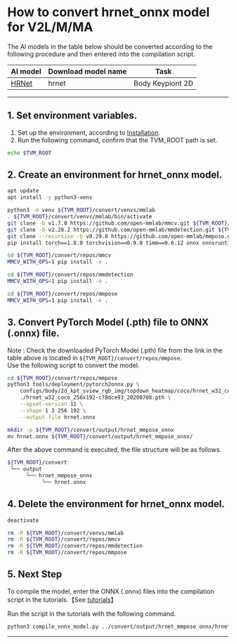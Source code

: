 # How to convert hrnet_onnx model for V2L/M/MA
<!-- Below is a list of AI models supported by this manual. -->
The AI models in the table below should be converted according to the following procedure and then entered into the compilation script.

| AI model                                                                                                                                     | Download model name             | Task              |
|----------------------------------------------------------------------------------------------------------------------------------------------|---------------|-------------------|
| [HRNet](https://download.openmmlab.com/mmpose/top_down/hrnet/hrnet_w32_coco_256x192-c78dce93_20200708.pth)                                                           |hrnet                          | Body Keypiont 2D     |
---

## 1. Set environment variables.

1. Set up the environment, according to [Installation](../../../setup/README.md).  
2. Run the following command, confirm that the TVM_ROOT path is set.

```sh
echo $TVM_ROOT
```

## 2. Create an environment for hrnet_onnx model.

```sh
apt update
apt install -y python3-venv 

python3 -m venv ${TVM_ROOT}/convert/venvs/mmlab 
. ${TVM_ROOT}/convert/venvs/mmlab/bin/activate
git clone -b v1.7.0 https://github.com/open-mmlab/mmcv.git ${TVM_ROOT}/convert/repos/mmcv
git clone -b v2.28.2 https://github.com/open-mmlab/mmdetection.git ${TVM_ROOT}/convert/repos/mmdetection
git clone --recursive -b v0.29.0 https://github.com/open-mmlab/mmpose.git ${TVM_ROOT}/convert/repos/mmpose
pip install torch==1.8.0 torchvision==0.9.0 timm==0.6.12 onnx onnxruntime

cd ${TVM_ROOT}/convert/repos/mmcv
MMCV_WITH_OPS=1 pip install -e .

cd ${TVM_ROOT}/convert/repos/mmdetection
MMCV_WITH_OPS=1 pip install -e .

cd ${TVM_ROOT}/convert/repos/mmpose
MMCV_WITH_OPS=1 pip install -e .
```

## 3. Convert PyTorch Model (.pth) file to ONNX (.onnx) file.

Note : Check the downloaded PyTorch Model (.pth) file from the link in the table above is located in `${TVM_ROOT}/convert/repos/mmpose`.\
Use the following script to convert the model.

```sh
cd ${TVM_ROOT}/convert/repos/mmpose
python3 tools/deployment/pytorch2onnx.py \
    configs/body/2d_kpt_sview_rgb_img/topdown_heatmap/coco/hrnet_w32_coco_256x192.py \
    ./hrnet_w32_coco_256x192-c78dce93_20200708.pth \
    --opset-version 11 \
    --shape 1 3 256 192 \
    --output-file hrnet.onnx

mkdir -p ${TVM_ROOT}/convert/output/hrnet_mmpose_onnx
mv hrnet.onnx ${TVM_ROOT}/convert/output/hrnet_mmpose_onnx/
```

After the above command is executed, the file structure will be as follows.

```sh
${TVM_ROOT}/convert
 └── output
      └── hrnet_mmpose_onnx
           └── hrnet.onnx
```

## 4. Delete the environment for hrnet_onnx model.

```sh
deactivate

rm -R ${TVM_ROOT}/convert/venvs/mmlab
rm -R ${TVM_ROOT}/convert/repos/mmcv
rm -R ${TVM_ROOT}/convert/repos/mmdetection
rm -R ${TVM_ROOT}/convert/repos/mmpose
```

## 5. Next Step

To compile the model, enter the ONNX (.onnx) files into the compilation script in the tutorials.【See [tutorials](../../../tutorials/)】

Run the script in the tutorials with the following command.

```sh
python3 compile_onnx_model.py ../convert/output/hrnet_mmpose_onnx/hrnet.onnx -o hrnet_mmpose_onnx -s 1,3,256,192 -i data
```

----

